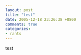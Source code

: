 ```yaml
---
layout: post
title: "test"
date: 2005-12-18 23:26:38 +0800
comments: true
categories: 
- rants
---
```


test
